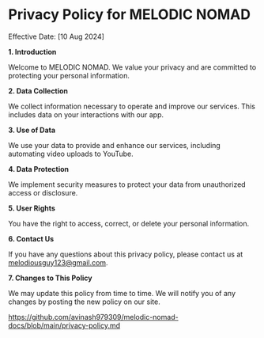 # Privacy Policy for MELODIC NOMAD

Effective Date: [10 Aug 2024]

**1. Introduction**

Welcome to MELODIC NOMAD. We value your privacy and are committed to protecting your personal information.

**2. Data Collection**

We collect information necessary to operate and improve our services. This includes data on your interactions with our app.

**3. Use of Data**

We use your data to provide and enhance our services, including automating video uploads to YouTube.

**4. Data Protection**

We implement security measures to protect your data from unauthorized access or disclosure.

**5. User Rights**

You have the right to access, correct, or delete your personal information. 

**6. Contact Us**

If you have any questions about this privacy policy, please contact us at melodiousguy123@gmail.com.

**7. Changes to This Policy**

We may update this policy from time to time. We will notify you of any changes by posting the new policy on our site.

https://github.com/avinash979309/melodic-nomad-docs/blob/main/privacy-policy.md

